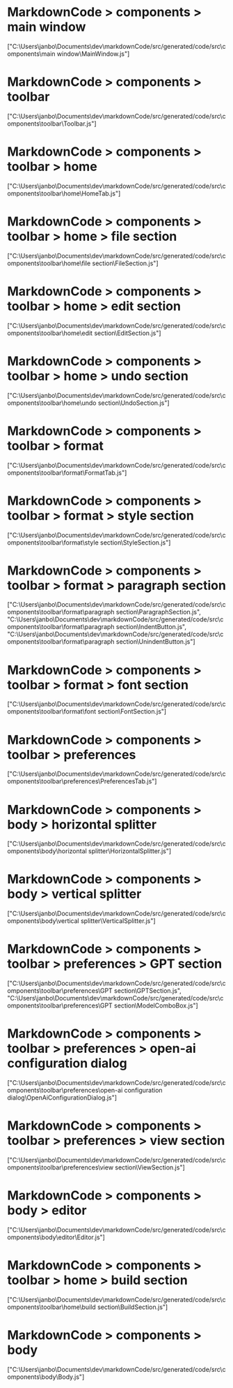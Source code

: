 # MarkdownCode > components > main window
["C:\\Users\\janbo\\Documents\\dev\\markdownCode/src/generated/code/src\\components\\main window\\MainWindow.js"]
# MarkdownCode > components > toolbar
["C:\\Users\\janbo\\Documents\\dev\\markdownCode/src/generated/code/src\\components\\toolbar\\Toolbar.js"]
# MarkdownCode > components > toolbar > home
["C:\\Users\\janbo\\Documents\\dev\\markdownCode/src/generated/code/src\\components\\toolbar\\home\\HomeTab.js"]
# MarkdownCode > components > toolbar > home > file section
["C:\\Users\\janbo\\Documents\\dev\\markdownCode/src/generated/code/src\\components\\toolbar\\home\\file section\\FileSection.js"]
# MarkdownCode > components > toolbar > home > edit section
["C:\\Users\\janbo\\Documents\\dev\\markdownCode/src/generated/code/src\\components\\toolbar\\home\\edit section\\EditSection.js"]
# MarkdownCode > components > toolbar > home > undo section
["C:\\Users\\janbo\\Documents\\dev\\markdownCode/src/generated/code/src\\components\\toolbar\\home\\undo section\\UndoSection.js"]
# MarkdownCode > components > toolbar > format
["C:\\Users\\janbo\\Documents\\dev\\markdownCode/src/generated/code/src\\components\\toolbar\\format\\FormatTab.js"]
# MarkdownCode > components > toolbar > format > style section
["C:\\Users\\janbo\\Documents\\dev\\markdownCode/src/generated/code/src\\components\\toolbar\\format\\style section\\StyleSection.js"]
# MarkdownCode > components > toolbar > format > paragraph section
["C:\\Users\\janbo\\Documents\\dev\\markdownCode/src/generated/code/src\\components\\toolbar\\format\\paragraph section\\ParagraphSection.js", "C:\\Users\\janbo\\Documents\\dev\\markdownCode/src/generated/code/src\\components\\toolbar\\format\\paragraph section\\IndentButton.js", "C:\\Users\\janbo\\Documents\\dev\\markdownCode/src/generated/code/src\\components\\toolbar\\format\\paragraph section\\UnindentButton.js"]
# MarkdownCode > components > toolbar > format > font section
["C:\\Users\\janbo\\Documents\\dev\\markdownCode/src/generated/code/src\\components\\toolbar\\format\\font section\\FontSection.js"]
# MarkdownCode > components > toolbar > preferences
["C:\\Users\\janbo\\Documents\\dev\\markdownCode/src/generated/code/src\\components\\toolbar\\preferences\\PreferencesTab.js"]
# MarkdownCode > components > body > horizontal splitter
["C:\\Users\\janbo\\Documents\\dev\\markdownCode/src/generated/code/src\\components\\body\\horizontal splitter\\HorizontalSplitter.js"]
# MarkdownCode > components > body > vertical splitter
["C:\\Users\\janbo\\Documents\\dev\\markdownCode/src/generated/code/src\\components\\body\\vertical splitter\\VerticalSplitter.js"]
# MarkdownCode > components > toolbar > preferences > GPT section
["C:\\Users\\janbo\\Documents\\dev\\markdownCode/src/generated/code/src\\components\\toolbar\\preferences\\GPT section\\GPTSection.js", "C:\\Users\\janbo\\Documents\\dev\\markdownCode/src/generated/code/src\\components\\toolbar\\preferences\\GPT section\\ModelComboBox.js"]
# MarkdownCode > components > toolbar > preferences > open-ai configuration dialog
["C:\\Users\\janbo\\Documents\\dev\\markdownCode/src/generated/code/src\\components\\toolbar\\preferences\\open-ai configuration dialog\\OpenAiConfigurationDialog.js"]
# MarkdownCode > components > toolbar > preferences > view section
["C:\\Users\\janbo\\Documents\\dev\\markdownCode/src/generated/code/src\\components\\toolbar\\preferences\\view section\\ViewSection.js"]
# MarkdownCode > components > body > editor
["C:\\Users\\janbo\\Documents\\dev\\markdownCode/src/generated/code/src\\components\\body\\editor\\Editor.js"]
# MarkdownCode > components > toolbar > home > build section
["C:\\Users\\janbo\\Documents\\dev\\markdownCode/src/generated/code/src\\components\\toolbar\\home\\build section\\BuildSection.js"]
# MarkdownCode > components > body
["C:\\Users\\janbo\\Documents\\dev\\markdownCode/src/generated/code/src\\components\\body\\Body.js"]

